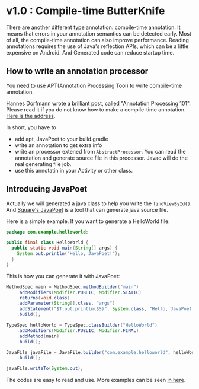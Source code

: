 # v1.0 : Compile-time ButterKnife

There are another different type annotation: compile-time annotation.  It means that errors in your annotation semantics can be detected early.  Most of all, the compile-time annotation can also improve performance.  Reading annotations requires the use of Java's reflection APIs, which can be a little expensive on Android. And Generated code can reduce startup time. 

## How to write an annotation processor
You need to use APT(Annotation Processing Tool) to write compile-time annotation. 

Hannes Dorfmann wrote a brilliant post, called "Annotation Processing 101". Please read it if you do not know how to make a compile-time annotation. [Here is the address](http://hannesdorfmann.com/annotation-processing/annotationprocessing101).   

In short, you have to 
* add apt, JavaPoet to your build.gradle
* write an annotation to get extra info
* write an processor extened from `AbstractProcessor`. You can read the annotation and generate source file in this processor.  Javac will do the real generating file job.
* use this annotatin in your Activity or other class.

## Introducing JavaPoet
Actually we will generated a java class to help you write the `findViewById()`. And [Square's JavaPoet](https://github.com/square/javapoet) is a tool that can generate java source file. 

Here is a simple example. If you want to generate a HelloWorld file:
```java
package com.example.helloworld;

public final class HelloWorld {
  public static void main(String[] args) {
    System.out.println("Hello, JavaPoet!");
  }
}
```
This is how you can generate it with JavaPoet:
```java
MethodSpec main = MethodSpec.methodBuilder("main")
    .addModifiers(Modifier.PUBLIC, Modifier.STATIC)
    .returns(void.class)
    .addParameter(String[].class, "args")
    .addStatement("$T.out.println($S)", System.class, "Hello, JavaPoet!")
    .build();

TypeSpec helloWorld = TypeSpec.classBuilder("HelloWorld")
    .addModifiers(Modifier.PUBLIC, Modifier.FINAL)
    .addMethod(main)
    .build();

JavaFile javaFile = JavaFile.builder("com.example.helloworld", helloWorld)
    .build();

javaFile.writeTo(System.out);
```
The codes are easy to read and use. More examples can be seen [in here](https://github.com/square/javapoet).


